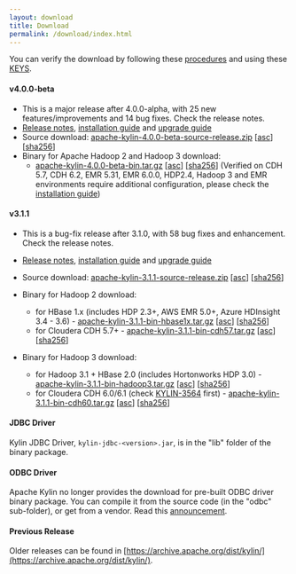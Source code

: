 ```yaml
---
layout: download
title: Download
permalink: /download/index.html
---
```


You can verify the download by following these [procedures](https://www.apache.org/info/verification.html) and using these [KEYS](https://www.apache.org/dist/kylin/KEYS).

#### v4.0.0-beta
- This is a major release after 4.0.0-alpha, with 25 new features/improvements and 14 bug fixes. Check the release notes.
- [Release notes](/docs/release_notes.html), [installation guide](https://cwiki.apache.org/confluence/display/KYLIN/Installation+Guide) and [upgrade guide](https://cwiki.apache.org/confluence/display/KYLIN/How+to+upgrade)
- Source download: [apache-kylin-4.0.0-beta-source-release.zip](https://www.apache.org/dyn/closer.cgi/kylin/apache-kylin-4.0.0-beta/apache-kylin-4.0.0-beta-source-release.zip) \[[asc](https://www.apache.org/dist/kylin/apache-kylin-4.0.0-beta/apache-kylin-4.0.0-beta-source-release.zip.asc)\] \[[sha256](https://www.apache.org/dist/kylin/apache-kylin-4.0.0-beta/apache-kylin-4.0.0-beta-source-release.zip.sha256)\]
- Binary for Apache Hadoop 2 and Hadoop 3 download:
  - [apache-kylin-4.0.0-beta-bin.tar.gz](https://www.apache.org/dyn/closer.cgi/kylin/apache-kylin-4.0.0-beta/apache-kylin-4.0.0-beta-bin.tar.gz) \[[asc](https://www.apache.org/dist/kylin/apache-kylin-4.0.0-beta/apache-kylin-4.0.0-beta-bin.tar.gz.asc)\] \[[sha256](https://www.apache.org/dist/kylin/apache-kylin-4.0.0-beta/apache-kylin-4.0.0-beta-bin.tar.gz.sha256)\] (Verified on CDH 5.7, CDH 6.2, EMR 5.31, EMR 6.0.0, HDP2.4, Hadoop 3 and EMR environments require additional configuration, please check the [installation guide](https://cwiki.apache.org/confluence/display/KYLIN/Installation+Guide))
  
#### v3.1.1
- This is a bug-fix release after 3.1.0, with 58 bug fixes and enhancement. Check the release notes.
- [Release notes](/docs/release_notes.html), [installation guide](/docs/install/index.html) and [upgrade guide](/docs/howto/howto_upgrade.html)
- Source download: [apache-kylin-3.1.1-source-release.zip](https://www.apache.org/dyn/closer.cgi/kylin/apache-kylin-3.1.1/apache-kylin-3.1.1-source-release.zip) \[[asc](https://www.apache.org/dist/kylin/apache-kylin-3.1.1/apache-kylin-3.1.1-source-release.zip.asc)\] \[[sha256](https://www.apache.org/dist/kylin/apache-kylin-3.1.1/apache-kylin-3.1.1-source-release.zip.sha256)\]
- Binary for Hadoop 2 download:
  - for HBase 1.x (includes HDP 2.3+, AWS EMR 5.0+, Azure HDInsight 3.4 - 3.6) - [apache-kylin-3.1.1-bin-hbase1x.tar.gz](https://www.apache.org/dyn/closer.cgi/kylin/apache-kylin-3.1.1/apache-kylin-3.1.1-bin-hbase1x.tar.gz) \[[asc](https://www.apache.org/dist/kylin/apache-kylin-3.1.1/apache-kylin-3.1.1-bin-hbase1x.tar.gz.asc)\] \[[sha256](https://www.apache.org/dist/kylin/apache-kylin-3.1.1/apache-kylin-3.1.1-bin-hbase1x.tar.gz.sha256)\]
  - for Cloudera CDH 5.7+ - [apache-kylin-3.1.1-bin-cdh57.tar.gz](https://www.apache.org/dyn/closer.cgi/kylin/apache-kylin-3.1.1/apache-kylin-3.1.1-bin-cdh57.tar.gz) \[[asc](https://www.apache.org/dist/kylin/apache-kylin-3.1.1/apache-kylin-3.1.1-bin-cdh57.tar.gz.asc)\] \[[sha256](https://www.apache.org/dist/kylin/apache-kylin-3.1.1/apache-kylin-3.1.1-bin-cdh57.tar.gz.sha256)\]

- Binary for Hadoop 3 download:
  - for Hadoop 3.1 + HBase 2.0 (includes Hortonworks HDP 3.0) - [apache-kylin-3.1.1-bin-hadoop3.tar.gz](https://www.apache.org/dyn/closer.cgi/kylin/apache-kylin-3.1.1/apache-kylin-3.1.1-bin-hadoop3.tar.gz) \[[asc](https://www.apache.org/dist/kylin/apache-kylin-3.1.1/apache-kylin-3.1.1-bin-hadoop3.tar.gz.asc)\] \[[sha256](https://www.apache.org/dist/kylin/apache-kylin-3.1.1/apache-kylin-3.1.1-bin-hadoop3.tar.gz.sha256)\]
  - for Cloudera CDH 6.0/6.1 (check [KYLIN-3564](https://issues.apache.org/jira/browse/KYLIN-3564) first) - [apache-kylin-3.1.1-bin-cdh60.tar.gz](https://www.apache.org/dyn/closer.cgi/kylin/apache-kylin-3.1.1/apache-kylin-3.1.1-bin-cdh60.tar.gz) \[[asc](https://www.apache.org/dist/kylin/apache-kylin-3.1.1/apache-kylin-3.1.1-bin-cdh60.tar.gz.asc)\] \[[sha256](https://www.apache.org/dist/kylin/apache-kylin-3.1.1/apache-kylin-3.1.1-bin-cdh60.tar.gz.sha256)\]

#### JDBC Driver

Kylin JDBC Driver, `kylin-jdbc-<version>.jar`, is in the "lib" folder of the binary package.

#### ODBC Driver

Apache Kylin no longer provides the download for pre-built ODBC driver binary package. You can compile it from the source code (in the "odbc" sub-folder), or get from a vendor. Read this [announcement](http://apache-kylin.74782.x6.nabble.com/Kylin-ODBC-driver-is-removed-from-download-page-td12928.html).

#### Previous Release

Older releases can be found in [https://archive.apache.org/dist/kylin/](https://archive.apache.org/dist/kylin/).

